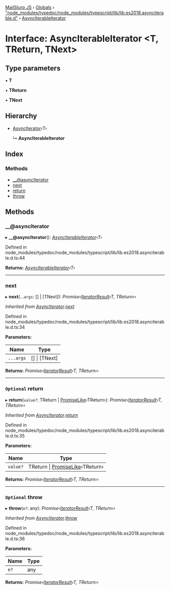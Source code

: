 [MailSlurp JS](../README.md) › [Globals](../globals.md) › ["node_modules/typedoc/node_modules/typescript/lib/lib.es2018.asynciterable.d"](../modules/_node_modules_typedoc_node_modules_typescript_lib_lib_es2018_asynciterable_d_.md) › [AsyncIterableIterator](_node_modules_typedoc_node_modules_typescript_lib_lib_es2018_asynciterable_d_.asynciterableiterator.md)

# Interface: AsyncIterableIterator <**T, TReturn, TNext**>

## Type parameters

▪ **T**

▪ **TReturn**

▪ **TNext**

## Hierarchy

* [AsyncIterator](_node_modules_typedoc_node_modules_typescript_lib_lib_es2018_asynciterable_d_.asynciterator.md)‹T›

  ↳ **AsyncIterableIterator**

## Index

### Methods

* [__@asyncIterator](_node_modules_typedoc_node_modules_typescript_lib_lib_es2018_asynciterable_d_.asynciterableiterator.md#__@asynciterator)
* [next](_node_modules_typedoc_node_modules_typescript_lib_lib_es2018_asynciterable_d_.asynciterableiterator.md#next)
* [return](_node_modules_typedoc_node_modules_typescript_lib_lib_es2018_asynciterable_d_.asynciterableiterator.md#optional-return)
* [throw](_node_modules_typedoc_node_modules_typescript_lib_lib_es2018_asynciterable_d_.asynciterableiterator.md#optional-throw)

## Methods

###  __@asyncIterator

▸ **__@asyncIterator**(): *[AsyncIterableIterator](_node_modules_typedoc_node_modules_typescript_lib_lib_es2018_asynciterable_d_.asynciterableiterator.md)‹T›*

Defined in node_modules/typedoc/node_modules/typescript/lib/lib.es2018.asynciterable.d.ts:44

**Returns:** *[AsyncIterableIterator](_node_modules_typedoc_node_modules_typescript_lib_lib_es2018_asynciterable_d_.asynciterableiterator.md)‹T›*

___

###  next

▸ **next**(...`args`: [] | [TNext]): *Promise‹[IteratorResult](../modules/_node_modules_typedoc_node_modules_typescript_lib_lib_es2015_iterable_d_.md#iteratorresult)‹T, TReturn››*

*Inherited from [AsyncIterator](_node_modules_typedoc_node_modules_typescript_lib_lib_es2018_asynciterable_d_.asynciterator.md).[next](_node_modules_typedoc_node_modules_typescript_lib_lib_es2018_asynciterable_d_.asynciterator.md#next)*

Defined in node_modules/typedoc/node_modules/typescript/lib/lib.es2018.asynciterable.d.ts:34

**Parameters:**

Name | Type |
------ | ------ |
`...args` | [] &#124; [TNext] |

**Returns:** *Promise‹[IteratorResult](../modules/_node_modules_typedoc_node_modules_typescript_lib_lib_es2015_iterable_d_.md#iteratorresult)‹T, TReturn››*

___

### `Optional` return

▸ **return**(`value?`: TReturn | [PromiseLike](_node_modules_typedoc_node_modules_typescript_lib_lib_es5_d_.promiselike.md)‹TReturn›): *Promise‹[IteratorResult](../modules/_node_modules_typedoc_node_modules_typescript_lib_lib_es2015_iterable_d_.md#iteratorresult)‹T, TReturn››*

*Inherited from [AsyncIterator](_node_modules_typedoc_node_modules_typescript_lib_lib_es2018_asynciterable_d_.asynciterator.md).[return](_node_modules_typedoc_node_modules_typescript_lib_lib_es2018_asynciterable_d_.asynciterator.md#optional-return)*

Defined in node_modules/typedoc/node_modules/typescript/lib/lib.es2018.asynciterable.d.ts:35

**Parameters:**

Name | Type |
------ | ------ |
`value?` | TReturn &#124; [PromiseLike](_node_modules_typedoc_node_modules_typescript_lib_lib_es5_d_.promiselike.md)‹TReturn› |

**Returns:** *Promise‹[IteratorResult](../modules/_node_modules_typedoc_node_modules_typescript_lib_lib_es2015_iterable_d_.md#iteratorresult)‹T, TReturn››*

___

### `Optional` throw

▸ **throw**(`e?`: any): *Promise‹[IteratorResult](../modules/_node_modules_typedoc_node_modules_typescript_lib_lib_es2015_iterable_d_.md#iteratorresult)‹T, TReturn››*

*Inherited from [AsyncIterator](_node_modules_typedoc_node_modules_typescript_lib_lib_es2018_asynciterable_d_.asynciterator.md).[throw](_node_modules_typedoc_node_modules_typescript_lib_lib_es2018_asynciterable_d_.asynciterator.md#optional-throw)*

Defined in node_modules/typedoc/node_modules/typescript/lib/lib.es2018.asynciterable.d.ts:36

**Parameters:**

Name | Type |
------ | ------ |
`e?` | any |

**Returns:** *Promise‹[IteratorResult](../modules/_node_modules_typedoc_node_modules_typescript_lib_lib_es2015_iterable_d_.md#iteratorresult)‹T, TReturn››*
